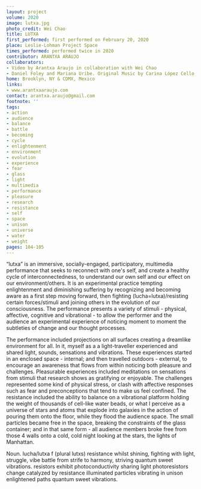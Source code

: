 ```yaml
---
layout: project
volume: 2020
image: lutxa.jpg
photo_credit: Wei Chao
title: LUTXA
first_performed: first performed on February 20, 2020
place: Leslie-Lohman Project Space
times_performed: performed twice in 2020
contributor: ARANTXA ARAUJO
collaborators:
- Video by Arantxa Araujo in collaboration with Wei Chao
- Daniel Foley and Mariana Uribe. Original Music by Carina López Cello by Jacob Cohen.
home: Brooklyn, NY & CDMX, Mexico
links:
- www.arantxaaraujo.com
contact: arantxa.araujo@gmail.com
footnote: ''
tags:
- action
- audience
- balance
- battle
- becoming
- cycle
- enlightenment
- environment
- evolution
- experience
- fear
- glass
- light
- multimedia
- performance
- pleasure
- research
- resistance
- self
- space
- unison
- universe
- water
- weight
pages: 104-105
---
```


“lutxa” is an immersive, socially-engaged, participatory, multimedia performance that seeks to reconnect with one's self, and create a healthy cycle of interconnectedness, to understand our own self and our effect on our environment/others. It is an experimental practice tempting enlightenment and diminishing suffering by recognizing and becoming aware as a first step moving forward, then fighting (lucha=lutxa)/resisting certain forces/stimuli and joining others in the evolution of our consciousness. The performance presents a variety of stimuli - physical, affective, cognitive and vibrational - to allow the performer and the audience an experimental experience of noticing moment to moment the subtleties of change and our thought processes. 

The performance included projections on all surfaces creating a dreamlike environment for all. In it, myself as a a light-traveller experienced and shared light, sounds, sensations and vibrations. These experiences started in an enclosed space -  internal; and then travelled outdoors - external, to encourage an awareness that flows from within noticing both pleasure and challenges. Pleasurable experiences included meditations on sensations from stimuli that research shows as gratifying or enjoyable. The challenges represented some kind of physical stress, or clash with affective responses such as fear and preconceptions that tend to make us feel confined. The resistance included the ability to balance on a vibrational platform holding the weight of thousands of cell-like water beads, or what I perceive as a universe of stars and atoms that explode into galaxies in the action of pouring them onto the floor, while they flood the audience space. The small particles became free in the space, breaking the constraints of the glass container; and in that same form - all audience members broke free from those 4 walls onto a cold, cold night looking at the stars, the lights of Manhattan. 

Noun. lucha/lutxa f (plural lutxs) resistance whilst shining, fighting with light, struggle, vibe battle from strife to harmony, striving
quantum sweet vibrations.
resistors exhibit photoconductivity
sharing light
photoresistors
change catalyzed by resistance
illuminated particles vibrating in unison
enlightened paths
quantum sweet vibrations.
